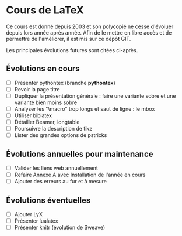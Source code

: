 # Cours de LaTeX

Ce cours est donné depuis 2003 et son polycopié ne cesse d'évoluer depuis lors année après année. Afin de le mettre en libre accès et de permettre de l'améliorer, il est mis sur ce dépôt GIT. 

Les principales évolutions futures sont citées ci-après.

## Évolutions en cours
- [ ] Présenter pythontex (branche **pythontex**)
- [ ] Revoir la page titre
- [ ] Dupliquer la présentation générale : faire une variante sobre et une variante bien moins sobre
- [ ] Analyser les "\macro" trop longs et saut de ligne : le mbox
- [ ] Utiliser biblatex
- [ ] Détailler Beamer, longtable
- [ ] Poursuivre la description de tikz
- [ ] Lister des grandes options de pstricks

## Évolutions annuelles pour maintenance
- [ ] Valider les liens web annuellement
- [ ] Refaire Annexe A avec Installation de l'année en cours
- [ ] Ajouter des erreurs au fur et à mesure

## Évolutions éventuelles
- [ ] Ajouter LyX
- [ ] Présenter lualatex 
- [ ] Présenter knitr (évolution de Sweave)
